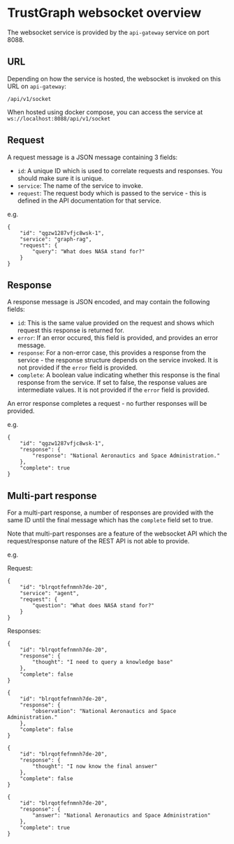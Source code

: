 
# TrustGraph websocket overview

The websocket service is provided by the `api-gateway` service on port
8088.

## URL

Depending on how the service is hosted, the websocket is invoked on this
URL on `api-gateway`:

```
/api/v1/socket
```

When hosted using docker compose, you can access the service at
`ws://localhost:8088/api/v1/socket`

## Request

A request message is a JSON message containing 3 fields:

- `id`: A unique ID which is used to correlate requests and responses.
  You should make sure it is unique.
- `service`: The name of the service to invoke.
- `request`: The request body which is passed to the service - this is
  defined in the API documentation for that service.

e.g.

```
{
    "id": "qgzw1287vfjc8wsk-1",
    "service": "graph-rag",
    "request": {
        "query": "What does NASA stand for?"
    }
}
```

## Response

A response message is JSON encoded, and may contain the following fields:

- `id`: This is the same value provided on the request and shows which
  request this response is returned for.
- `error`: If an error occured, this field is provided, and provides an
  error message.
- `response`: For a non-error case, this provides a response from the
  service - the response structure depends on the service invoked.  It is
  not provided if the `error` field is provided.
- `complete`: A boolean value indicating whether this response is the
  final response from the service.  If set to false, the response values
  are intermediate values.   It is not provided if the `error` field is
  provided.
  
An error response completes a request - no further responses
will be provided.

e.g.

```
{
    "id": "qgzw1287vfjc8wsk-1",
    "response": {
        "response": "National Aeronautics and Space Administration."
    },
    "complete": true
}
```

## Multi-part response

For a multi-part response, a number of responses are provided with the
same ID until the final message which has the `complete` field set to
true.

Note that multi-part responses are a feature of the websocket API which
the request/response nature of the REST API is not able to provide.

e.g.

Request:

```
{
    "id": "blrqotfefnmnh7de-20",
    "service": "agent",
    "request": {
        "question": "What does NASA stand for?"
    }
}
```

Responses:

```
{
    "id": "blrqotfefnmnh7de-20",
    "response": {
        "thought": "I need to query a knowledge base"
    },
    "complete": false
}
```

```
{
    "id": "blrqotfefnmnh7de-20",
    "response": {
        "observation": "National Aeronautics and Space Administration."
    },
    "complete": false
}
```

```
{
    "id": "blrqotfefnmnh7de-20",
    "response": {
        "thought": "I now know the final answer"
    },
    "complete": false
}
```

```
{
    "id": "blrqotfefnmnh7de-20",
    "response": {
        "answer": "National Aeronautics and Space Administration"
    },
    "complete": true
}
```

